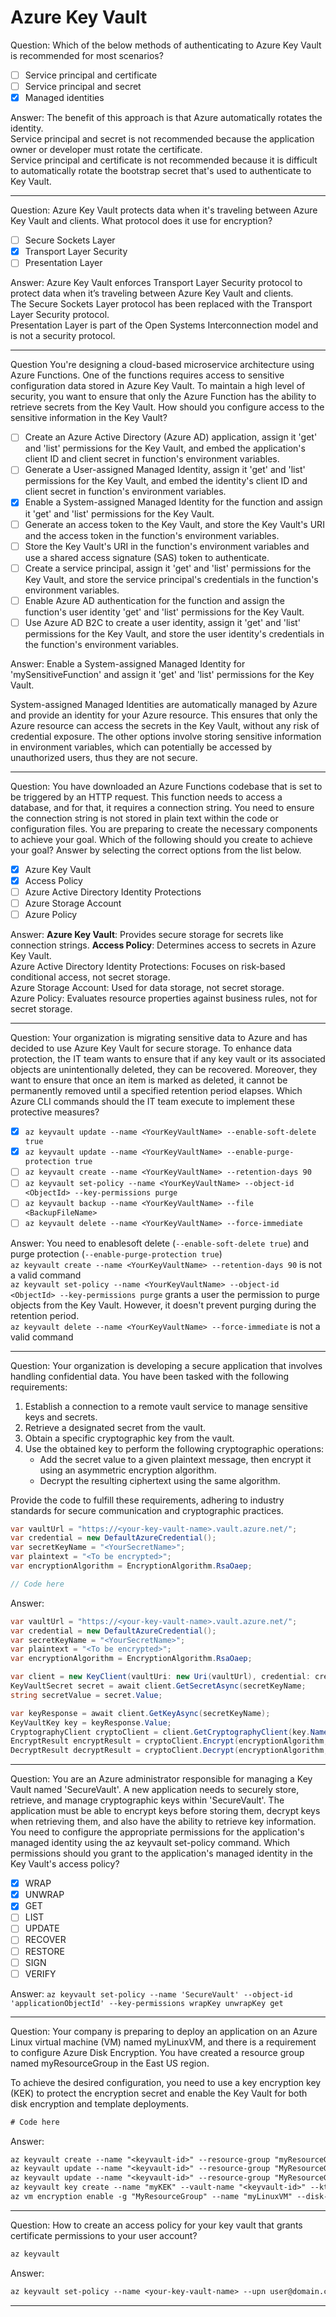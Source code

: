 # Azure Key Vault

Question: Which of the below methods of authenticating to Azure Key Vault is recommended for most scenarios?

- [ ] Service principal and certificate
- [ ] Service principal and secret
- [x] Managed identities

Answer: The benefit of this approach is that Azure automatically rotates the identity.  
Service principal and secret is not recommended because the application owner or developer must rotate the certificate.  
Service principal and certificate is not recommended because it is difficult to automatically rotate the bootstrap secret that's used to authenticate to Key Vault.

---

Question: Azure Key Vault protects data when it's traveling between Azure Key Vault and clients. What protocol does it use for encryption?

- [ ] Secure Sockets Layer
- [x] Transport Layer Security
- [ ] Presentation Layer

Answer: Azure Key Vault enforces Transport Layer Security protocol to protect data when it’s traveling between Azure Key Vault and clients.  
The Secure Sockets Layer protocol has been replaced with the Transport Layer Security protocol.  
Presentation Layer is part of the Open Systems Interconnection model and is not a security protocol.

---

Question You're designing a cloud-based microservice architecture using Azure Functions. One of the functions requires access to sensitive configuration data stored in Azure Key Vault. To maintain a high level of security, you want to ensure that only the Azure Function has the ability to retrieve secrets from the Key Vault. How should you configure access to the sensitive information in the Key Vault?

- [ ] Create an Azure Active Directory (Azure AD) application, assign it 'get' and 'list' permissions for the Key Vault, and embed the application's client ID and client secret in function's environment variables.
- [ ] Generate a User-assigned Managed Identity, assign it 'get' and 'list' permissions for the Key Vault, and embed the identity's client ID and client secret in function's environment variables.
- [x] Enable a System-assigned Managed Identity for the function and assign it 'get' and 'list' permissions for the Key Vault.
- [ ] Generate an access token to the Key Vault, and store the Key Vault's URI and the access token in the function's environment variables.
- [ ] Store the Key Vault's URI in the function's environment variables and use a shared access signature (SAS) token to authenticate.
- [ ] Create a service principal, assign it 'get' and 'list' permissions for the Key Vault, and store the service principal's credentials in the function's environment variables.
- [ ] Enable Azure AD authentication for the function and assign the function's user identity 'get' and 'list' permissions for the Key Vault.
- [ ] Use Azure AD B2C to create a user identity, assign it 'get' and 'list' permissions for the Key Vault, and store the user identity's credentials in the function's environment variables.

Answer: Enable a System-assigned Managed Identity for 'mySensitiveFunction' and assign it 'get' and 'list' permissions for the Key Vault.

System-assigned Managed Identities are automatically managed by Azure and provide an identity for your Azure resource. This ensures that only the Azure resource can access the secrets in the Key Vault, without any risk of credential exposure. The other options involve storing sensitive information in environment variables, which can potentially be accessed by unauthorized users, thus they are not secure.

---

Question: You have downloaded an Azure Functions codebase that is set to be triggered by an HTTP request. This function needs to access a database, and for that, it requires a connection string. You need to ensure the connection string is not stored in plain text within the code or configuration files. You are preparing to create the necessary components to achieve your goal. Which of the following should you create to achieve your goal? Answer by selecting the correct options from the list below.

- [x] Azure Key Vault
- [x] Access Policy
- [ ] Azure Active Directory Identity Protections
- [ ] Azure Storage Account
- [ ] Azure Policy

Answer: **Azure Key Vault**: Provides secure storage for secrets like connection strings. **Access Policy**: Determines access to secrets in Azure Key Vault.  
Azure Active Directory Identity Protections: Focuses on risk-based conditional access, not secret storage.  
Azure Storage Account: Used for data storage, not secret storage.  
Azure Policy: Evaluates resource properties against business rules, not for secret storage.

---

Question: Your organization is migrating sensitive data to Azure and has decided to use Azure Key Vault for secure storage. To enhance data protection, the IT team wants to ensure that if any key vault or its associated objects are unintentionally deleted, they can be recovered. Moreover, they want to ensure that once an item is marked as deleted, it cannot be permanently removed until a specified retention period elapses. Which Azure CLI commands should the IT team execute to implement these protective measures?

- [x] `az keyvault update --name <YourKeyVaultName> --enable-soft-delete true`
- [x] `az keyvault update --name <YourKeyVaultName> --enable-purge-protection true`
- [ ] `az keyvault create --name <YourKeyVaultName> --retention-days 90`
- [ ] `az keyvault set-policy --name <YourKeyVaultName> --object-id <ObjectId> --key-permissions purge`
- [ ] `az keyvault backup --name <YourKeyVaultName> --file <BackupFileName>`
- [ ] `az keyvault delete --name <YourKeyVaultName> --force-immediate`

Answer: You need to enablesoft delete (`--enable-soft-delete true`) and purge protection (`--enable-purge-protection true`)  
`az keyvault create --name <YourKeyVaultName> --retention-days 90` is not a valid command  
`az keyvault set-policy --name <YourKeyVaultName> --object-id <ObjectId> --key-permissions purge` grants a user the permission to purge objects from the Key Vault. However, it doesn't prevent purging during the retention period.  
`az keyvault delete --name <YourKeyVaultName> --force-immediate` is not a valid command

---

Question: Your organization is developing a secure application that involves handling confidential data. You have been tasked with the following requirements:

1. Establish a connection to a remote vault service to manage sensitive keys and secrets.
1. Retrieve a designated secret from the vault.
1. Obtain a specific cryptographic key from the vault.
1. Use the obtained key to perform the following cryptographic operations:
   - Add the secret value to a given plaintext message, then encrypt it using an asymmetric encryption algorithm.
   - Decrypt the resulting ciphertext using the same algorithm.

Provide the code to fulfill these requirements, adhering to industry standards for secure communication and cryptographic practices.

```cs
var vaultUrl = "https://<your-key-vault-name>.vault.azure.net/";
var credential = new DefaultAzureCredential();
var secretKeyName = "<YourSecretName>";
var plaintext = "<To be encrypted>";
var encryptionAlgorithm = EncryptionAlgorithm.RsaOaep;

// Code here
```

Answer:

```cs
var vaultUrl = "https://<your-key-vault-name>.vault.azure.net/";
var credential = new DefaultAzureCredential();
var secretKeyName = "<YourSecretName>";
var plaintext = "<To be encrypted>";
var encryptionAlgorithm = EncryptionAlgorithm.RsaOaep;

var client = new KeyClient(vaultUri: new Uri(vaultUrl), credential: credential);
KeyVaultSecret secret = await client.GetSecretAsync(secretKeyName;
string secretValue = secret.Value;

var keyResponse = await client.GetKeyAsync(secretKeyName);
KeyVaultKey key = keyResponse.Value;
CryptographyClient cryptoClient = client.GetCryptographyClient(key.Name, key.Properties.Version);
EncryptResult encryptResult = cryptoClient.Encrypt(encryptionAlgorithm, Encoding.UTF8.GetBytes(plaintext + secretValue));
DecryptResult decryptResult = cryptoClient.Decrypt(encryptionAlgorithm, encryptResult.Ciphertext);
```

---

Question: You are an Azure administrator responsible for managing a Key Vault named 'SecureVault'. A new application needs to securely store, retrieve, and manage cryptographic keys within 'SecureVault'. The application must be able to encrypt keys before storing them, decrypt keys when retrieving them, and also have the ability to retrieve key information. You need to configure the appropriate permissions for the application's managed identity using the az keyvault set-policy command. Which permissions should you grant to the application's managed identity in the Key Vault's access policy?

- [x] WRAP
- [x] UNWRAP
- [x] GET
- [ ] LIST
- [ ] UPDATE
- [ ] RECOVER
- [ ] RESTORE
- [ ] SIGN
- [ ] VERIFY

Answer: `az keyvault set-policy --name 'SecureVault' --object-id 'applicationObjectId' --key-permissions wrapKey unwrapKey get`

---

Question: Your company is preparing to deploy an application on an Azure Linux virtual machine (VM) named myLinuxVM, and there is a requirement to configure Azure Disk Encryption. You have created a resource group named myResourceGroup in the East US region.

To achieve the desired configuration, you need to use a key encryption key (KEK) to protect the encryption secret and enable the Key Vault for both disk encryption and template deployments.

```ps
# Code here
```

Answer:

```ps
az keyvault create --name "<keyvault-id>" --resource-group "myResourceGroup" --location "eastus"
az keyvault update --name "<keyvault-id>" --resource-group "MyResourceGroup" --enabled-for-disk-encryption "true"
az keyvault update --name "<keyvault-id>" --resource-group "MyResourceGroup" --enabled-for-template-deployment "true"
az keyvault key create --name "myKEK" --vault-name "<keyvault-id>" --kty RSA --size 4096
az vm encryption enable -g "MyResourceGroup" --name "myLinuxVM" --disk-encryption-keyvault "<keyvault-id>" --key-encryption-key "myKEK"
```

---

Question: How to create an access policy for your key vault that grants certificate permissions to your user account?

```ps
az keyvault
```

Answer:

```ps
az keyvault set-policy --name <your-key-vault-name> --upn user@domain.com --certificate-permissions delete get list create purge
```

---
